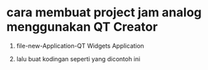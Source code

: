 # cara membuat project jam analog menggunakan QT Creator

1. file-new-Application-QT Widgets Application

2. lalu buat kodingan seperti yang dicontoh ini